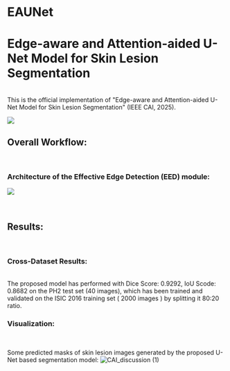 # EAUNet

<h1>Edge-aware and Attention-aided U-Net Model for Skin Lesion Segmentation</h1>
<br>
This is the official implementation of "Edge-aware and Attention-aided U-Net Model for Skin Lesion Segmentation" (IEEE CAI, 2025).
<br>

![](https://github.com/user-attachments/assets/d6169d18-3f85-4652-b7ee-cfa6a8d68b78)

<h2>Overall Workflow:</h2>

<br>
<h3>Architecture of the Effective Edge Detection (EED) module:</h3>

![](https://github.com/user-attachments/assets/70d99145-d7d1-4eb2-91f6-b126e1e49368)

<br>
<h2>Results:</h2>
<br>
<h3>Cross-Dataset Results:</h3>
<br>
The proposed model has performed with Dice Score: 0.9292, IoU Scode: 0.8682 on the PH2 test set (40 images), which has been trained and validated on the ISIC 2016 training set ( 2000 images ) by splitting it 80:20 ratio.     
<br>
<h3>Visualization:</h3>
<br>

Some predicted masks of skin lesion images generated by the proposed U-Net based segmentation model:
![CAI_discussion (1)](https://github.com/user-attachments/assets/55f1131a-f631-4e12-828a-a45dad66093a)
